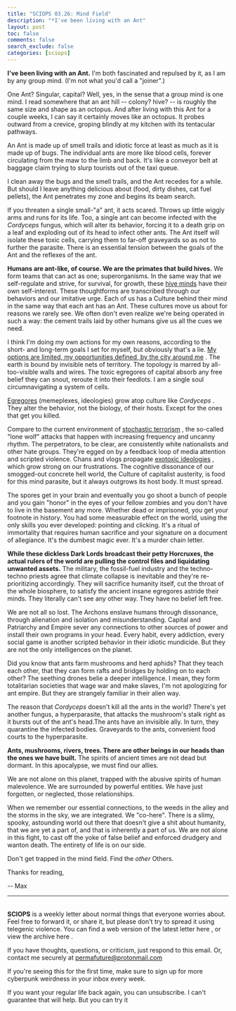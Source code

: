 ```yaml
---
title: "SCIOPS 03.26: Mind Field"
description: "*I've been living with an Ant"
layout: post
toc: false
comments: false
search_exclude: false
categories: [sciops]
---
```


**I've been living with an Ant.**
I'm both fascinated and repulsed by it, as I am by any group mind. (I'm not what you'd call a "joiner".)

 One Ant? Singular, capital? Well, yes, in the sense that a group mind is one mind. I read somewhere that an ant hill -- colony? hive? -- is roughly the same size and shape as an octopus. And after living with this Ant for a couple weeks, I can say it certainly moves like an octopus. It probes outward from a crevice, groping blindly at my kitchen with its tentacular pathways.




 An Ant is made up of smell trails and idiotic force at least as much as it is made up of bugs. The individual ants are more like blood cells, forever circulating from the maw to the limb and back. It's like a conveyor belt at baggage claim trying to slurp tourists out of the taxi queue.




 I clean away the bugs and the smell trails, and the Ant recedes for a while. But should I leave anything delicious about (food, dirty dishes, cat fuel pellets), the Ant penetrates my zone and begins its beam search.




 If you threaten a single small-"a" ant, it acts scared. Throws up little wiggly arms and runs for its life. Too, a single ant can become infected with the
 *Cordyceps* 
 fungus, which will alter its behavior, forcing it to a death grip on a leaf and exploding out of its head to infect other ants. The Ant itself will isolate these toxic cells, carrying them to far-off graveyards so as not to further the parasite. There is an essential tension between the goals of the Ant and the reflexes of the ant.




**Humans are ant-like, of course. We are the primates that build hives.** 
 We form teams that can act as one; superorganisms. In the same way that we self-regulate and strive, for survival, for growth, these
 [hive minds](https://tinyletter.com/sciops/letters/sciops-03-16-hive-minds) 
 have their own self-interest. These thoughtforms are transcribed through our behaviors and our imitative urge. Each of us has a Culture behind their mind in the same way that each ant has an Ant. These cultures move us about for reasons we rarely see. We often don't even realize we're being operated in such a way: the cement trails laid by other humans give us all the cues we need.




 I think I'm doing my own actions for my own reasons, according to the short- and long-term goals I set for myself, but obviously that's a lie.
 [My options are limited, my opportunities defined, by the city around me](https://tinyletter.com/sciops/letters/sciops-03-14-slow-weapons) 
 . The earth is bound by invisible nets of territory. The topology is marred by all-too-visible walls and wires. The toxic egregores of capital absorb any free belief they can snout, reroute it into their feedlots. I am a single soul circumnavigating a system of cells.
 
  

  

[Egregores](https://tinyletter.com/sciops/letters/sciops-03-23-become-meme) 
 (memeplexes, ideologies) grow atop culture like
 *Cordyceps* 
 . They alter the behavior, not the biology, of their hosts. Except for the ones that get you killed.




 Compare to the current environment of
 [stochastic terrorism](https://tinyletter.com/sciops/letters/sciops-03-18-turbulent-priest) 
 , the so-called "lone wolf" attacks that happen with increasing frequency and uncanny rhythm. The perpetrators, to be clear, are consistently white nationalists and other hate groups. They're egged on by a feedback loop of media attention and scripted violence. Chans and vlogs propagate
 [exotoxic ideologies](https://tinyletter.com/sciops/letters/sciops-03-24-low-magics) 
 , which grow strong on our frustrations. The cognitive dissonance of our smogged-out concrete hell world, the Culture of capitalist austerity, is food for this mind parasite, but it always outgrows its host body. It must spread.




 The spores get in your brain and eventually you go shoot a bunch of people and you gain "honor" in the eyes of your fellow zombies and you don't have to live in the basement any more. Whether dead or imprisoned, you get your footnote in history. You had some measurable effect on the world, using the only skills you ever developed: pointing and clicking. It's a ritual of immortality that requires human sacrifice and your signature on a document of allegiance. It's the dumbest magic ever. It's a murder chain letter.




**While these dickless Dark Lords broadcast their petty Horcruxes, the actual rulers of the world are pulling the control files and liquidating unwanted assets.** 
 The military, the fossil-fuel industry and the techno-techno priests agree that climate collapse is inevitable and they're re-prioritizing accordingly. They will sacrifice humanity itself, cut the throat of the whole biosphere, to satisfy the ancient insane egregores astride their minds. They literally can't see any other way. They have no belief left free.




 We are not all so lost. The Archons enslave humans through dissonance, through alienation and isolation and misunderstanding. Capital and Patriarchy and Empire sever any connections to other sources of power and install their own programs in your head. Every habit, every addiction, every social game is another scripted behavior in their idiotic mundicide. But they are not the only intelligences on the planet.




 Did you know that ants farm mushrooms and herd aphids? That they teach each other, that they can form rafts and bridges by holding on to each other? The seething drones belie a deeper intelligence. I mean, they form totalitarian societies that wage war and make slaves, I'm not apologizing for ant empire. But they are strangely familiar in their alien way.




 The reason that
 *Cordyceps* 
 doesn't kill all the ants in the world? There's yet another fungus, a hyperparasite, that attacks the mushroom's stalk right as it bursts out of the ant's head.The ants have an invisible ally. In turn, they quarantine the infected bodies. Graveyards to the ants, convenient food courts to the hyperparasite.




**Ants, mushrooms, rivers, trees. There are other beings in our heads than the ones we have built.** 
 The spirits of ancient times are not dead but dormant. In this apocalypse, we must find our allies.




 We are not alone on this planet, trapped with the abusive spirits of human malevolence. We are surrounded by powerful entities. We have just forgotten, or neglected, those relationships.




 When we remember our essential connections, to the weeds in the alley and the storms in the sky, we are integrated. We "co-here". There is a slimy, spooky, astounding world out there that doesn't give a shit about humanity, that we are yet a part of, and that is inherently a part of us. We are not alone in this fight, to cast off the yoke of false belief and enforced drudgery and wanton death. The entirety of life is on our side.




 Don't get trapped in the mind field. Find the
 *other* 
 Others.
   

  

 Thanks for reading,
   

 -- Max
   

  






---


###### 
**SCIOPS** 
 is a weekly letter about normal things that everyone worries about. Feel free to forward it, or share it, but please don't try to spread it using telegenic violence. You can find a web version of the
 latest letter here
 , or view the
 archive here
 .
 

 If you have thoughts, questions, or criticism, just respond to this email. Or, contact me securely at
 permafuture@protonmail.com


 If you're seeing this for the first time, make sure to
 sign up
 for more cyberpunk weirdness in your inbox every week.
 

 If you want your regular life back again, you can unsubscribe. I can't guarantee that will help. But you can try it

